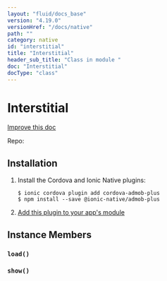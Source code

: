 ```yaml
---
layout: "fluid/docs_base"
version: "4.19.0"
versionHref: "/docs/native"
path: ""
category: native
id: "interstitial"
title: "Interstitial"
header_sub_title: "Class in module "
doc: "Interstitial"
docType: "class"
---
```


<h1 class="api-title">Interstitial</h1>

<a class="improve-v2-docs" href="http://github.com/ionic-team/ionic-native/edit/master/src/@ionic-native/plugins/admob-plus/index.ts#L32">
  Improve this doc
</a>









<p>Repo:
  <a href="">
    
  </a>
</p>


<h2><a class="anchor" name="installation" href="#installation"></a>Installation</h2>
<ol class="installation">
  <li>Install the Cordova and Ionic Native plugins:<br>
    <pre><code class="nohighlight">$ ionic cordova plugin add cordova-admob-plus
$ npm install --save @ionic-native/admob-plus
</code></pre>
  </li>
  <li><a href="https://ionicframework.com/docs/native/#Add_Plugins_to_Your_App_Module">Add this plugin to your app's module</a></li>
</ol>














<h2><a class="anchor" name="instance-members" href="#instance-members"></a>Instance Members</h2>
<h3><a class="anchor" name="load" href="#load"></a><code>load()</code></h3>







<h3><a class="anchor" name="show" href="#show"></a><code>show()</code></h3>













